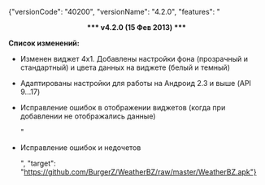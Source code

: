 ﻿{"versionCode": "40200", 
"versionName": "4.2.0", 
"features": "<center><strong>*** v4.2.0 (15 Фев 2013) ***</strong></center><p>
<strong>Список изменений:</strong><p>
* Изменен виджет 4х1. Добавлены настройки фона (прозрачный и стандартный) и цвета данных на виджете (белый и темный)<p>
* Адаптированы настройки для работы на Андроид 2.3 и выше (API 9...17)<p>
* Исправление ошибок в отображении виджетов (когда при добавлении не отображались данные)<p>"
* Исправление ошибок и недочетов<p>", 
"target": "https://github.com/BurgerZ/WeatherBZ/raw/master/WeatherBZ.apk"}